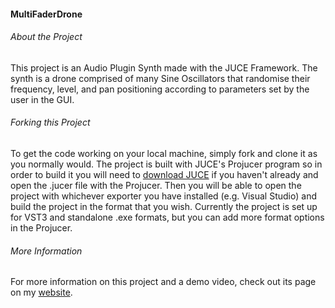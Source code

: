 #### MultiFaderDrone

###### About the Project

This project is an Audio Plugin Synth made with the JUCE Framework. The synth is a drone comprised of many Sine Oscillators that
randomise their frequency, level, and pan positioning according to parameters set by the user in the GUI.

###### Forking this Project

To get the code working on your local machine, simply fork and clone it as you normally would. The project is built with JUCE's Projucer program so in order
to build it you will need to <a href="https://juce.com/get-juce/">download JUCE</a> if you haven't already and open the .jucer file with the Projucer.
Then you will be able to open the project with whichever exporter you have installed (e.g. Visual Studio) and build the project in the format that you wish.
Currently the project is set up for VST3 and standalone .exe formats, but you can add more format options in the Projucer.

###### More Information

For more information on this project and a demo video, check out its page on my <a href="https://jjridley.com/drone_projectpage">website</a>.